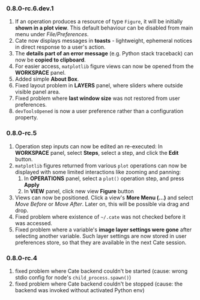 ### 0.8.0-rc.6.dev.1

1. If an operation produces a resource of type `Figure`, it will be initially **shown in a plot view**.
   This default behaviour can be disabled from main menu under *File/Preferences*.
2. Cate now displays messages in **toasts** - lightweight, ephemeral notices in direct response 
   to a user's action.   
3. The **details part of an error message** (e.g. Python stack traceback) can now be **copied to clipboard**.  
4. For easier access, `matplotlib` figure views can now be opened from the **WORKSPACE** panel.
5. Added simple **About Box**.
6. Fixed layout problem in **LAYERS** panel, where sliders where outside visible panel area. 
7. Fixed problem where **last window size** was not restored from user preferences.
8. `devToolsOpened` is now a user preference rather than a configuration property.


### 0.8.0-rc.5

1. Operation step inputs can now be edited an re-executed: 
   In **WORKSPACE** panel, select **Steps**, select a step, and click the **Edit** button.   
2. `matplotlib` figures returned from various `plot` operations can now be displayed with some limited interactions 
   like zooming and panning:
   1. In **OPERATIONS** panel, select a `plot()` operation step, and press **Apply**
   2. In **VIEW** panel, click new view **Figure** button
3. Views can now be positioned. Click a view's **More Menu (...)** and select *Move Before* or *Move After*. 
   Later on, this will be possible via drag and drop.
4. Fixed problem where existence of `~/.cate` was not checked before it was accessed.
5. Fixed problem where a variable's **image layer settings were gone** after selecting another variable.
   Such layer settings are now stored in user preferences store, so that they are available in the next Cate session.

### 0.8.0-rc.4

1. fixed problem where Cate backend couldn't be started (cause: wrong stdio config for node's `child_process.spawn()`)
2. fixed problem where Cate backend couldn't be stopped (cause: the backend was invoked without activated Python env)
